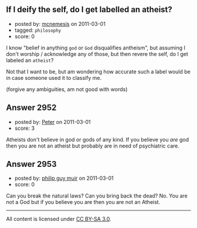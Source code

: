 ## If I deify the self, do I get labelled an atheist?

- posted by: [mcnemesis](https://stackexchange.com/users/-1/1170-mcnemesis) on 2011-03-01
- tagged: `philosophy`
- score: 0

I know "belief in anything `god` or `God` disqualifies antheism", but assuming I don't worship / acknowledge any of those, but then revere the self, do I get labeled an `atheist`?

Not that I want to be, but am wondering how accurate such a label would be in case someone used it to classify me.

(forgive any ambiguities, am not good with words)


## Answer 2952

- posted by: [Peter](https://stackexchange.com/users/-1/168-peter) on 2011-03-01
- score: 3

Atheists don't believe in god or gods of any kind. If you believe you *are* god then you are not an atheist but probably are in need of psychiatric care.


## Answer 2953

- posted by: [philip guy muir](https://stackexchange.com/users/-1/182-philip-guy-muir) on 2011-03-01
- score: 0

Can you break the natural laws? Can you bring back the dead? No. You are not a God but if you believe you are then you are not an Atheist.



---

All content is licensed under [CC BY-SA 3.0](https://creativecommons.org/licenses/by-sa/3.0/).
